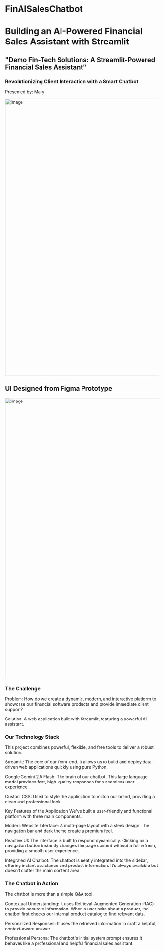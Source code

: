 # FinAISalesChatbot
# Building an AI-Powered Financial Sales Assistant with Streamlit
## "Demo Fin-Tech Solutions: A Streamlit-Powered Financial Sales Assistant"

### Revolutionizing Client Interaction with a Smart Chatbot

Presented by: Mary

<img width="1900" height="908" alt="image" src="https://github.com/user-attachments/assets/e798809c-5e08-45b5-906f-f73a443d661a" />

## UI Designed from Figma Prototype
<img width="1053" height="919" alt="image" src="https://github.com/user-attachments/assets/926f2c89-fce1-4a56-ac93-8e306e025ca8" />

### The Challenge
Problem: How do we create a dynamic, modern, and interactive platform to showcase our financial software products and provide immediate client support?

Solution: A web application built with Streamlit, featuring a powerful AI assistant.

### Our Technology Stack
This project combines powerful, flexible, and free tools to deliver a robust solution.

Streamlit: The core of our front-end. It allows us to build and deploy data-driven web applications quickly using pure Python.

Google Gemini 2.5 Flash: The brain of our chatbot. This large language model provides fast, high-quality responses for a seamless user experience.

Custom CSS: Used to style the application to match our brand, providing a clean and professional look.

Key Features of the Application
We've built a user-friendly and functional platform with three main components.

Modern Website Interface: A multi-page layout with a sleek design. The navigation bar and dark theme create a premium feel.

Reactive UI: The interface is built to respond dynamically. Clicking on a navigation button instantly changes the page content without a full refresh, providing a smooth user experience.

Integrated AI Chatbot: The chatbot is neatly integrated into the sidebar, offering instant assistance and product information. It’s always available but doesn’t clutter the main content area.

### The Chatbot in Action
The chatbot is more than a simple Q&A tool.

Contextual Understanding: It uses Retrieval-Augmented Generation (RAG) to provide accurate information. When a user asks about a product, the chatbot first checks our internal product catalog to find relevant data.

Personalized Responses: It uses the retrieved information to craft a helpful, context-aware answer.

Professional Persona: The chatbot's initial system prompt ensures it behaves like a professional and helpful financial sales assistant.
